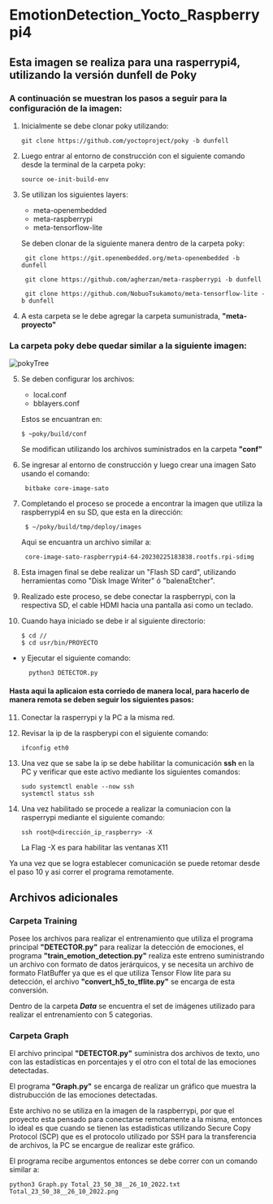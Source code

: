 # EmotionDetection_Yocto_Raspberrypi4

## Esta imagen se realiza para una rasperrypi4, utilizando la versión dunfell de Poky

### A continuación se muestran los pasos a seguir para la configuración de la imagen:

1. Inicialmente se debe clonar poky utilizando:

       git clone https://github.com/yoctoproject/poky -b dunfell

2. Luego entrar al entorno de construcción con el siguiente comando desde la terminal de la carpeta poky:

       source oe-init-build-env

3. Se utilizan los siguientes layers:
    - meta-openembedded
    - meta-raspberrypi
    - meta-tensorflow-lite
    
   Se deben clonar de la siguiente manera dentro de la carpeta poky:
   
        git clone https://git.openembedded.org/meta-openembedded -b dunfell

        git clone https://github.com/agherzan/meta-raspberrypi -b dunfell

        git clone https://github.com/NobuoTsukamoto/meta-tensorflow-lite -b dunfell
        
4. A esta carpeta se le debe agregar la carpeta sumunistrada, **"meta-proyecto"**

### La carpeta poky debe quedar similar a la siguiente imagen:

![pokyTree](https://user-images.githubusercontent.com/79667174/221376419-7269a50a-c3d8-4b88-8a33-e3d42f919c31.png)

5. Se deben configurar los archivos:
    - local.conf
    - bblayers.conf
   
   Estos se encuantran en:
   
       $ ~poky/build/conf
   
   Se modifican utilizando los archivos suministrados en la carpeta **"conf"**

6. Se ingresar al entorno de construcción y luego crear una imagen Sato usando el comando:
 
        bitbake core-image-sato
  
7. Completando el proceso se procede a encontrar la imagen que utiliza la raspberrypi4 en su SD, que esta en la dirección:
    
        $ ~/poky/build/tmp/deploy/images 

   Aqui se encuantra un archivo similar a:
   
        core-image-sato-raspberrypi4-64-20230225183838.rootfs.rpi-sdimg
   
8. Esta imagen final se debe realizar un "Flash SD card", utilizando herramientas como "Disk Image Writer" ó "balenaEtcher".

9. Realizado este proceso, se debe conectar la raspberrypi, con la respectiva SD, el cable HDMI hacia una pantalla asi como un teclado.

10. Cuando haya iniciado se debe ir al siguiente directorio:

        $ cd // 
        $ cd usr/bin/PROYECTO 
        
- y Ejecutar el siguiente comando:

        python3 DETECTOR.py

#### Hasta aqui la aplicaion esta corriedo de manera local, para hacerlo de manera remota se deben seguir los siguientes pasos:

11. Conectar la rasperrypi y la PC a la misma red.

12. Revisar la ip de la raspberypi con el siguiente comando:

        ifconfig eth0
        
13. Una vez que se sabe la ip se debe habilitar la comunicación **ssh** en la PC y verificar que este activo mediante los siguientes comandos:

        sudo systemctl enable --now ssh
        systemctl status ssh
        
12. Una vez habilitado se procede a realizar la comuniacion con la rasperrypi mediante el siguiente comando:

        ssh root@<dirección_ip_raspberry> -X
    
    La Flag -X es para habilitar las ventanas X11

Ya una vez que se logra establecer comunicación se puede retomar desde el paso 10 y asi correr el programa remotamente.

##       Archivos adicionales

### Carpeta Training

Posee los archivos para realizar el entrenamiento que utiliza el programa principal **"DETECTOR.py"** para realizar la detección de emociones, el programa **"train_emotion_detection.py"** realiza este entreno suministrando un archivo con formato de datos jerárquicos, y se necesita un archivo de formato FlatBuffer ya que es el que utiliza Tensor Flow lite para su detección, el archivo **"convert_h5_to_tflite.py"** se encarga de esta conversión.

Dentro de la carpeta ***Data*** se encuentra el set de imágenes utilizado para realizar el entrenamiento con 5 categorias.

### Carpeta Graph

El archivo principal **"DETECTOR.py"** suministra dos archivos de texto, uno con las estadísticas en porcentajes y el otro con el total de las emociones detectadas.

El programa **"Graph.py"** se encarga de realizar un gráfico que muestra la distrubucción de las emociones detectadas.

Este archivo no se utiliza en la imagen de la raspberrypi, por que el proyecto esta pensado para conectarse remotamente a la misma, entonces lo ideal es que cuando se tienen las estadisticas utilizando Secure Copy Protocol (SCP) que es el protocolo utilizado por SSH para la transferencia de archivos, la PC se encargue de realizar este gráfico.

El programa recibe argumentos entonces se debe correr con un comando similar a:

    python3 Graph.py Total_23_50_38__26_10_2022.txt Total_23_50_38__26_10_2022.png



